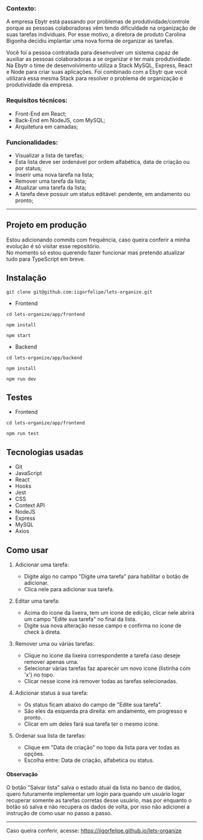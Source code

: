 ### Contexto:
A empresa Ebytr está passando por problemas de produtividade/controle porque as pessoas colaboradoras vêm tendo dificuldade na organização de suas tarefas individuais. Por esse motivo, a diretora de produto Carolina Bigonha decidiu implantar uma nova forma de organizar as tarefas.

Você foi a pessoa contratada para desenvolver um sistema capaz de auxiliar as pessoas colaboradoras a se organizar e ter mais produtividade.
Na Ebytr o time de desenvolvimento utiliza a Stack MySQL, Express, React e Node para criar suas aplicações. Foi combinado com a Ebytr que você utilizará essa mesma Stack para resolver o problema de organização e produtividade da empresa.

### Requisitos técnicos:
- Front-End em React;
- Back-End em NodeJS, com MySQL;
- Arquitetura em camadas;

### Funcionalidades:
- Visualizar a lista de tarefas;
- Esta lista deve ser ordenável por ordem alfabética, data de criação ou por status;
- Inserir uma nova tarefa na lista;
- Remover uma tarefa da lista;
- Atualizar uma tarefa da lista;
- A tarefa deve possuir um status editável: pendente, em andamento ou pronto;

-----
## Projeto em produção
Estou adicionando commits com frequência, caso queira conferir a minha evolução é só visitar esse repositório. </br>
No momento só estou querendo fazer funcionar mas pretendo atualizar tudo para TypeScript em breve. </br>

## Instalação

```git clone git@github.com:iigorfelipe/lets-organize.git```

- Frontend

```cd lets-organize/app/frontend```

```npm install```

```npm start```

- Backend

```cd lets-organize/app/backend```

```npm install```

```npm run dev```

## Testes

- Frontend

```cd lets-organize/app/frontend```

```npm run test```

## Tecnologias usadas

- Git
- JavaScript
- React
- Hooks
- Jest
- CSS
- Context API
- NodeJS
- Express
- MySQL
- Axios

## Como usar

1. Adicionar uma tarefa:
    - Digite algo no campo "Digite uma tarefa" para habilitar o botão de adicionar.
    - Clica nele para adicionar sua tarefa.

2. Editar uma tarefa:
    - Acima do icone da lixeira, tem um icone de edição, clicar nele abrirá um campo "Edite sua tarefa" no final da lista.
    - Digite sua nova alteração nesse campo e confirma no icone de check à direta.

3. Remover uma ou várias tarefas:
    - Clique no icone da lixeira correspondente a tarefa caso deseje remover apenas uma.
    - Selecionar várias tarefas faz aparecer um novo icone (listinha com 'x') no topo.
    - Clicar nesse icone irá remover todas as tarefas selecionadas.

4. Adicionar status à sua tarefa:
    - Os status ficam abaixo do campo de "Edite sua tarefa".
    - São eles da esquerda pra direita: em andamento, em progresso e pronto.
    - Clicar em um deles fará sua tarefa ter o mesmo icone.

5. Ordenar sua lista de tarefas:
    - Clique em "Data de criação" no topo da lista para ver todas as opções.
    - Escolha entre: Data de criação, alfabetica ou status.

#### Observação
  O botão "Salvar lista" salva o estado atual da lista no banco de dados, quero futuramente implementar um login para quando um usuário logar recuperar somente as tarefas corretas desse usuário, mas por enquanto o botão só salva e não recupera os dados de volta, por isso não adicionei a instrução de como usar no passo a passo.

----
Caso queira conferir, acesse: https://iigorfelipe.github.io/lets-organize
